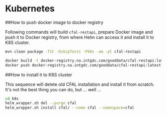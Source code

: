 # Kubernetes

##How to push docker image to docker registry

Following commands will build `cfal-restapi`, prepare Docker image and push it to Docker registry, from where Helm can access it and install it to K8S cluster.
```bash
mvn clean package -T1C -DskipTests -Pk8s -am -pl cfal-restapi

docker build -t docker-registry.na.intgdc.com/gooddata/cfal-restapi:latest ./cfal-restapi/ 
docker push docker-registry.na.intgdc.com/gooddata/cfal-restapi:latest
```

##How to install it to K8S cluster

This sequence will delete old CFAL installation and install it from scratch. It's not the best thing you can do, but ... well ... 
```bash
cd k8s
helm_wrapper.sh del --purge cfal
helm_wrapper.sh install cfal/ --name cfal --namespace=cfal
```
